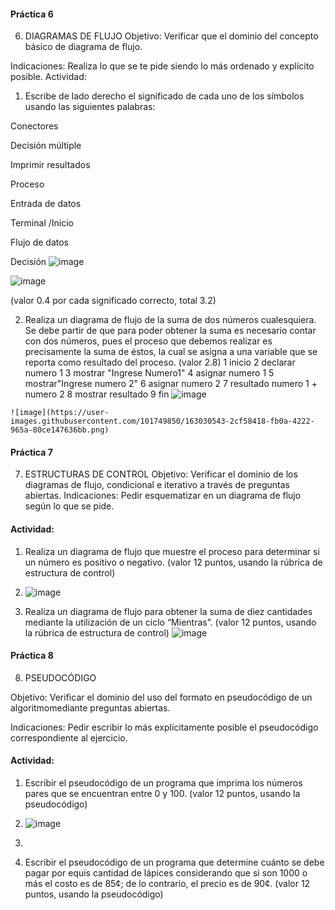 #### Práctica 6
6. DIAGRAMAS DE FLUJO
Objetivo: Verificar que el dominio del concepto básico de diagrama de flujo.

Indicaciones: Realiza lo que se te pide siendo lo más ordenado y explícito posible.
Actividad:

  1. Escribe de lado derecho el significado de cada uno de los símbolos usando las
  siguientes palabras: 
  
  Conectores        
  
  Decisión múltiple
  
  Imprimir resultados
  
  Proceso
  
  Entrada de datos
  
  Terminal /Inicio
  
  Flujo de datos
  
  Decisión
  ![image](https://user-images.githubusercontent.com/101749850/166001362-b94c49dd-b939-4cea-81f3-c6d577a526b3.png)

  
  
  ![image](https://user-images.githubusercontent.com/91554777/160035477-c0f52624-a62c-40d0-b2e2-3dccdd8549e4.png)

  
  (valor 0.4 por cada significado correcto, total 3.2)
  
   2. Realiza un diagrama de flujo de la suma de dos números cualesquiera. Se debe partir de que para poder obtener la suma es necesario contar con dos números, pues el
    proceso que debemos realizar es precisamente la suma de éstos, la cual se asigna a una variable que se reporta como resultado del proceso. (valor 2.8)
    1 inicio
    2 declarar numero 1
    3 mostrar "Ingrese Numero1"
    4 asignar numero 1
    5 mostrar"Ingrese numero 2"
    6 asignar numero 2
    7 resultado numero 1 + numero 2
    8 mostrar resultado
    9 fin
    ![image](https://user-images.githubusercontent.com/101749850/166003558-2a928082-4398-4503-90ca-a7708c1050db.png)

    ![image](https://user-images.githubusercontent.com/101749850/163030543-2cf58418-fb0a-4222-965a-80ce147636bb.png)

 #### Práctica 7
7. ESTRUCTURAS DE CONTROL
Objetivo: Verificar el dominio de los diagramas de flujo, condicional e iterativo a través de preguntas abiertas.
Indicaciones: Pedir esquematizar en un diagrama de flujo según lo que se pide.
#### Actividad:
  1. Realiza un diagrama de flujo que muestre el proceso para determinar si un número es positivo o negativo. (valor 12 puntos, usando la rúbrica de estructura de control)
  2. ![image](https://user-images.githubusercontent.com/101749850/166008045-a7fc1e8d-7ff1-463a-9393-9467556dbbdf.png)

  3. Realiza un diagrama de flujo para obtener la suma de diez cantidades mediante la utilización de un ciclo “Mientras”. (valor 12 puntos, usando la rúbrica de estructura de
control)
![image](https://user-images.githubusercontent.com/101749850/166515668-5c216d6e-0e6e-46f9-8a97-ac49259e5f70.png)


#### Práctica 8
8. PSEUDOCÓDIGO

Objetivo: Verificar el dominio del uso del formato en pseudocódigo de un algoritmomediante preguntas abiertas.

Indicaciones: Pedir escribir lo más explícitamente posible el pseudocódigo correspondiente al ejercicio.

#### Actividad:

  1. Escribir el pseudocódigo de un programa que imprima los números pares que se encuentran entre 0 y 100. (valor 12 puntos, usando la pseudocódigo)
  2. ![image](https://user-images.githubusercontent.com/101749850/166520020-ef8ee000-136f-4e47-b933-49bb0f53cfec.png)

  3. 
  4. Escribir el pseudocódigo de un programa que determine cuánto se debe pagar por equis cantidad de lápices considerando que si son 1000 o más el costo es de 85¢; de lo
contrario, el precio es de 90¢. (valor 12 puntos, usando la pseudocódigo)
